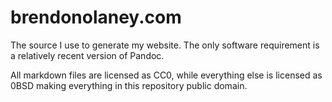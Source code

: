 # brendonolaney.com

The source I use to generate my website. The only software requirement is a
relatively recent version of Pandoc.

All markdown files are licensed as CC0, while everything else is licensed as
0BSD making everything in this repository public domain.
